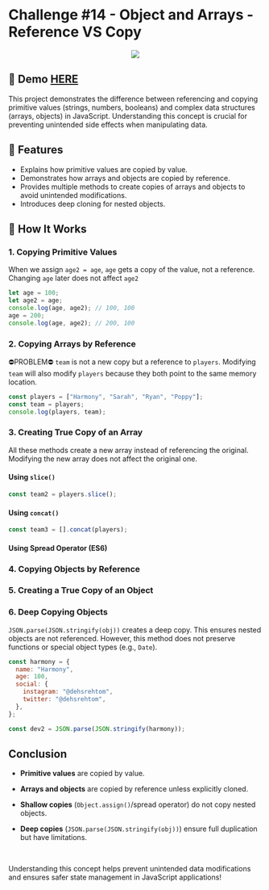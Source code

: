 # Challenge #14 - Object and Arrays - Reference VS Copy
<p align="center">
  <img src="https://media4.giphy.com/media/v1.Y2lkPTc5MGI3NjExcjJ4enVramxndTVjY3hlMmk1YmlzeWltOWRnc24yMGpnOHE1MmhnNyZlcD12MV9pbnRlcm5hbF9naWZfYnlfaWQmY3Q9Zw/prtmUSlCuYkpy/giphy.gif" />
</p>

## 📸 Demo [HERE](https://hmothershed.github.io/JavaScript30/14-Object-and-Arrays/)
This project demonstrates the difference between referencing and copying primitive values (strings, numbers, booleans) and complex data structures (arrays, objects) in JavaScript. Understanding this concept is crucial for preventing unintended side effects when manipulating data.

## 🚀 Features
- Explains how primitive values are copied by value.
- Demonstrates how arrays and objects are copied by reference.
- Provides multiple methods to create copies of arrays and objects to avoid unintended modifications.
- Introduces deep cloning for nested objects.

## 🔧 How It Works
### 1. Copying Primitive Values
When we assign `age2 = age`, `age` gets a copy of the value, not a reference. Changing `age` later does not affect `age2`
```js
let age = 100;
let age2 = age;
console.log(age, age2); // 100, 100
age = 200;
console.log(age, age2); // 200, 100
```

### 2. Copying Arrays by Reference
⛔️PROBLEM⛔️ `team` is not a new copy but a reference to `players`. Modifying `team` will also modify `players` because they both point to the same memory location.
```js
const players = ["Harmony", "Sarah", "Ryan", "Poppy"];
const team = players;
console.log(players, team);
```
### 3. Creating True Copy of an Array
All these methods create a new array instead of referencing the original. Modifying the new array does not affect the original one.
#### Using `slice()`
```js
const team2 = players.slice();
```
#### Using `concat()`
```js
const team3 = [].concat(players);
```
#### Using Spread Operator (ES6)

### 4. Copying Objects by Reference

### 5. Creating a True Copy of an Object

### 6. Deep Copying Objects
`JSON.parse(JSON.stringify(obj))` creates a deep copy. This ensures nested objects are not referenced. However, this method does not preserve functions or special object types (e.g., `Date`).
```js
const harmony = {
  name: "Harmony",
  age: 100,
  social: {
    instagram: "@dehsrehtom",
    twitter: "@dehsrehtom",
  },
};

const dev2 = JSON.parse(JSON.stringify(harmony));
```

## Conclusion
- **Primitive values** are copied by value.
- **Arrays and objects** are copied by reference unless explicitly cloned.
- **Shallow copies** (`Object.assign()`/spread operator) do not copy nested objects.
- **Deep copies** (`JSON.parse(JSON.stringify(obj))`) ensure full duplication but have limitations.
  
  <br>
Understanding this concept helps prevent unintended data modifications and ensures safer state management in JavaScript applications!
